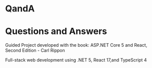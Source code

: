 # QandA
# Questions and Answers

Guided Project developed with the book: ASP.NET Core 5 and React, Second Edition - Carl Rippon

Full-stack web development using .NET 5, React 17,and TypeScript 4
